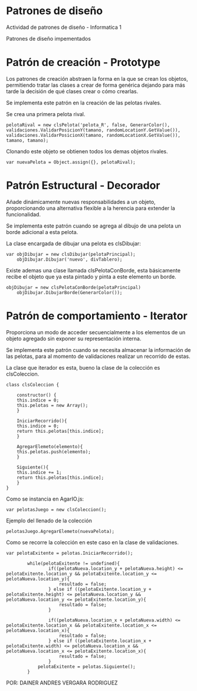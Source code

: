 # Patrones de diseño
Actividad de patrones de diseño - Informatica 1

Patrones de diseño impementados


# Patrón de creación - Prototype

Los patrones de creación abstraen la forma en la que se crean los objetos, permitiendo tratar las clases a crear de forma genérica dejando para más tarde la decisión de qué clases crear o cómo crearlas.

Se implementa este patrón en la creación de las pelotas rivales.

Se crea una primera pelota rival.

	pelotaRival = new clsPelota('pelota_R', false, GenerarColor(), validaciones.ValidarPosicionY(tamano, randomLocationY.GetValue()), validaciones.ValidarPosicionX(tamano, randomLocationX.GetValue()), tamano, tamano);


Clonando este objeto se obtienen todos los demas objetos rivales.

	var nuevaPelota = Object.assign({}, pelotaRival);


# Patrón Estructural - Decorador

Añade dinámicamente nuevas responsabilidades a un objeto, proporcionando una alternativa flexible a la herencia para extender la funcionalidad.

Se implementa este patrón cuando se agrega al dibujo de una pelota un borde adicional a esta pelota. 

La clase encargada de dibujar una pelota es clsDibujar:

	var objDibujar = new clsDibujar(pelotaPrincipal);
        objDibujar.Dibujar('nuevo', divTablero);

Existe ademas una clase llamada clsPelotaConBorde, esta básicamente recibe el objeto que ya esta pintado y pinta a este elemento un borde.

	objDibujar = new clsPelotaConBorde(pelotaPrincipal)
        objDibujar.DibujarBorde(GenerarColor());


# Patrón de comportamiento - Iterator

Proporciona un modo de acceder secuencialmente a los elementos de un objeto agregado sin exponer su representación interna.

Se implementa este patrón cuando se necesita almacenar la información de las pelotas, para al momento de validaciones realizar un recorrido de estas.

La clase que iterador es esta, bueno la clase de la colección es clsColeccion.

	class clsColeccion {

	    constructor() {
		this.indice = 0;
		this.pelotas = new Array();
	    }

	    IniciarRecorrido(){
		this.indice = 0;
		return this.pelotas[this.indice];
	    }

	    AgregarElemeto(elemento){
		this.pelotas.push(elemento);
	    }

	    Siguiente(){
		this.indice += 1;
		return this.pelotas[this.indice];
	    }
	}
	
	
Como se instancia en AgarIO.js:

	var pelotasJuego = new clsColeccion();


Ejemplo del llenado de la colección

	pelotasJuego.AgregarElemeto(nuevaPelota);


Como se recorre la colección en este caso en la clase de validaciones.

	var pelotaExitente = pelotas.IniciarRecorrido();

            while(pelotaExitente != undefined){
                    if((pelotaNueva.location_y + pelotaNueva.height) <= pelotaExitente.location_y && pelotaExitente.location_y <= pelotaNueva.location_y){
                        resultado = false;
                    } else if ((pelotaExitente.location_y + pelotaExitente.height) <= pelotaNueva.location_y && pelotaNueva.location_y <= pelotaExitente.location_y){
                        resultado = false;
                    }

                    if((pelotaNueva.location_x + pelotaNueva.width) <= pelotaExitente.location_x && pelotaExitente.location_x <= pelotaNueva.location_x){
                        resultado = false;
                    } else if ((pelotaExitente.location_x + pelotaExitente.width) <= pelotaNueva.location_x && pelotaNueva.location_x <= pelotaExitente.location_x){
                        resultado = false;
                    }
                pelotaExitente = pelotas.Siguiente();
            }



POR: DAINER ANDRES VERGARA RODRIGUEZ






